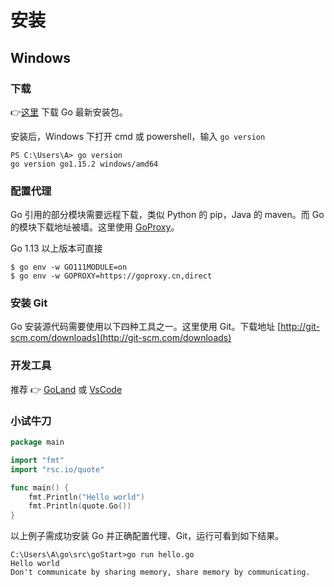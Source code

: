 # 安装

## Windows

### 下载

👉[这里](https://golang.org/doc/install) 下载 Go 最新安装包。

安装后，Windows 下打开 cmd 或 powershell，输入 `go version`

```text
PS C:\Users\A> go version
go version go1.15.2 windows/amd64
```

### 配置代理

Go 引用的部分模块需要远程下载，类似 Python 的 pip，Java 的 maven。而 Go 的模块下载地址被墙。这里使用 [GoProxy](https://goproxy.cn/)。

Go 1.13 以上版本可直接

```text
$ go env -w GO111MODULE=on
$ go env -w GOPROXY=https://goproxy.cn,direct
```

### 安装 Git

Go 安装源代码需要使用以下四种工具之一。这里使用 Git。下载地址 [http://git-scm.com/downloads](http://git-scm.com/downloads)

### 开发工具

推荐 👉 [GoLand](https://www.jetbrains.com/go/) 或 [VsCode](https://code.visualstudio.com/)

### 小试牛刀

```go
package main

import "fmt"
import "rsc.io/quote"

func main() {
	fmt.Println("Hello world")
	fmt.Println(quote.Go())
}
```

以上例子需成功安装 Go 并正确配置代理、Git，运行可看到如下结果。

```text
C:\Users\A\go\src\goStart>go run hello.go
Hello world
Don't communicate by sharing memory, share memory by communicating.
```

